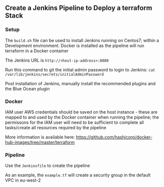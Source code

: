 ## Create a Jenkins Pipeline to Deploy a terraform Stack ##

### Setup ###

The ```build.sh``` file can be used to install Jenkins running on Centos7; within a Development environment. Docker is installed as the pipeline will run terraform in a Docker container

The Jenkins URL is ```http://<host-ip-address>:8080```

Run this command to git the initial admin password to login to Jenkins:
```cat /var/lib/jenkins/secrets/initialAdminPassword```

Post installation of Jenkins, manually install the recommended plugins and the Blue Ocean plugin

### Docker ###

IAM user AWS credentials should be saved on the host instance - these are mapped to and used by the Docker container when running the pipeline; the permissons for the IAM user will need to be sufficient to complete all tasks/create all resources required by the pipeline

More information is available here: https://github.com/hashicorp/docker-hub-images/tree/master/terraform

### Pipeline ###

Use the ```Jenkinsfile``` to create the pipeline

As an example, the ```example.tf``` will create a security group in the default VPC in eu-west-2

